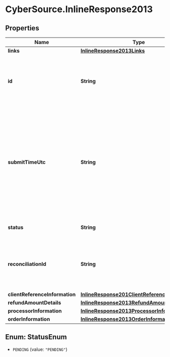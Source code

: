 # CyberSource.InlineResponse2013

## Properties
Name | Type | Description | Notes
------------ | ------------- | ------------- | -------------
**links** | [**InlineResponse2013Links**](InlineResponse2013Links.md) |  | [optional] 
**id** | **String** | An unique identification number assigned by CyberSource to identify the submitted request. | [optional] 
**submitTimeUtc** | **String** | Time of request in UTC. &#x60;Format: YYYY-MM-DDThh:mm:ssZ&#x60;  Example 2016-08-11T22:47:57Z equals August 11, 2016, at 22:47:57 (10:47:57 p.m.). The T separates the date and the time. The Z indicates UTC.  | [optional] 
**status** | **String** | The status of the submitted transaction. | [optional] 
**reconciliationId** | **String** | The reconciliation id for the submitted transaction. This value is not returned for all processors.  | [optional] 
**clientReferenceInformation** | [**InlineResponse201ClientReferenceInformation**](InlineResponse201ClientReferenceInformation.md) |  | [optional] 
**refundAmountDetails** | [**InlineResponse2013RefundAmountDetails**](InlineResponse2013RefundAmountDetails.md) |  | [optional] 
**processorInformation** | [**InlineResponse2013ProcessorInformation**](InlineResponse2013ProcessorInformation.md) |  | [optional] 
**orderInformation** | [**InlineResponse2013OrderInformation**](InlineResponse2013OrderInformation.md) |  | [optional] 


<a name="StatusEnum"></a>
## Enum: StatusEnum


* `PENDING` (value: `"PENDING"`)




